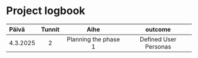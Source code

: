 # Project logbook

| Päivä  | Tunnit | Aihe |  outcome |
| :---  |     :---:      |     :---:      |     :---:      |
| 4.3.2025 | 2 | Planning the phase 1  | Defined User Personas  |

